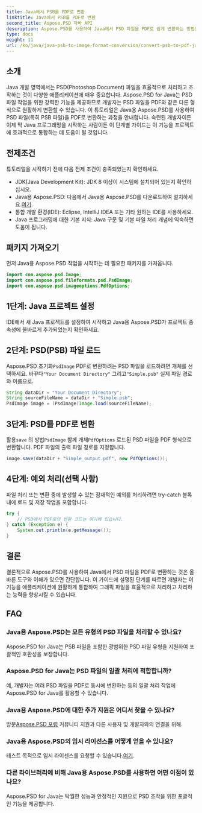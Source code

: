 ```yaml
---
title: Java에서 PSB를 PDF로 변환
linktitle: Java에서 PSB를 PDF로 변환
second_title: Aspose.PSD 자바 API
description: Aspose.PSD를 사용하여 Java에서 PSD 파일을 PDF로 쉽게 변환하는 방법을 알아보세요. 그래픽 파일 처리를 간소화하려는 개발자에게 이상적입니다.
type: docs
weight: 11
url: /ko/java/java-psb-to-image-format-conversion/convert-psb-to-pdf-java/
---
```

## 소개
Java 개발 영역에서는 PSD(Photoshop Document) 파일을 효율적으로 처리하고 조작하는 것이 다양한 애플리케이션에 매우 중요합니다. Aspose.PSD for Java는 PSD 파일 작업을 위한 강력한 기능을 제공하므로 개발자는 PSD 파일을 PDF와 같은 다른 형식으로 원활하게 변환할 수 있습니다. 이 튜토리얼은 Java용 Aspose.PSD를 사용하여 PSD 파일(특히 PSB 파일)을 PDF로 변환하는 과정을 안내합니다. 숙련된 개발자이든 이제 막 Java 프로그래밍을 시작하는 사람이든 이 단계별 가이드는 이 기능을 프로젝트에 효과적으로 통합하는 데 도움이 될 것입니다.
## 전제조건
튜토리얼을 시작하기 전에 다음 전제 조건이 충족되었는지 확인하세요.
- JDK(Java Development Kit): JDK 8 이상이 시스템에 설치되어 있는지 확인하십시오.
-  Java용 Aspose.PSD: 다음에서 Java용 Aspose.PSD를 다운로드하여 설치하세요.[여기](https://releases.aspose.com/psd/java/).
- 통합 개발 환경(IDE): Eclipse, IntelliJ IDEA 또는 기타 원하는 IDE를 사용하세요.
- Java 프로그래밍에 대한 기본 지식: Java 구문 및 기본 파일 처리 개념에 익숙하면 도움이 됩니다.

## 패키지 가져오기
먼저 Java용 Aspose.PSD 작업을 시작하는 데 필요한 패키지를 가져옵니다.
```java
import com.aspose.psd.Image;
import com.aspose.psd.fileformats.psd.PsdImage;
import com.aspose.psd.imageoptions.PdfOptions;
```
## 1단계: Java 프로젝트 설정
IDE에서 새 Java 프로젝트를 설정하여 시작하고 Java용 Aspose.PSD가 프로젝트 종속성에 올바르게 추가되었는지 확인하세요.
## 2단계: PSD(PSB) 파일 로드
 Aspose.PSD 초기화`PsdImage` PDF로 변환하려는 PSD 파일을 로드하려면 개체를 선택하세요. 바꾸다`"Your Document Directory"` 그리고`"Simple.psb"` 실제 파일 경로와 이름으로.
```java
String dataDir = "Your Document Directory";
String sourceFileName = dataDir + "Simple.psb";
PsdImage image = (PsdImage)Image.load(sourceFileName);
```
## 3단계: PSD를 PDF로 변환
 활용`save` 의 방법`PsdImage` 함께 개체`PdfOptions` 로드된 PSD 파일을 PDF 형식으로 변환합니다. PDF 파일의 출력 파일 경로를 지정합니다.
```java
image.save(dataDir + "Simple_output.pdf", new PdfOptions());
```
## 4단계: 예외 처리(선택 사항)
파일 처리 또는 변환 중에 발생할 수 있는 잠재적인 예외를 처리하려면 try-catch 블록 내에 로드 및 저장 작업을 포함합니다.
```java
try {
    // PSD에서 PDF로의 변환 코드는 여기에 있습니다.
} catch (Exception e) {
    System.out.println(e.getMessage());
}
```

## 결론
결론적으로 Aspose.PSD를 사용하여 Java에서 PSD 파일을 PDF로 변환하는 것은 올바른 도구와 이해가 있으면 간단합니다. 이 가이드에 설명된 단계를 따르면 개발자는 이 기능을 애플리케이션에 원활하게 통합하여 그래픽 파일을 효율적으로 처리하고 처리하는 능력을 향상시킬 수 있습니다.

## FAQ
### Java용 Aspose.PSD는 모든 유형의 PSD 파일을 처리할 수 있나요?
Aspose.PSD for Java는 PSB 파일을 포함한 광범위한 PSD 파일 유형을 지원하여 포괄적인 호환성을 보장합니다.
### Aspose.PSD for Java는 PSD 파일의 일괄 처리에 적합합니까?
예, 개발자는 여러 PSD 파일을 PDF로 동시에 변환하는 등의 일괄 처리 작업에 Aspose.PSD for Java를 활용할 수 있습니다.
### Java용 Aspose.PSD에 대한 추가 지원은 어디서 찾을 수 있나요?
 방문[Aspose.PSD 포럼](https://forum.aspose.com/c/psd/34) 커뮤니티 지원과 다른 사용자 및 개발자와의 연결을 위해.
### Java용 Aspose.PSD의 임시 라이선스를 어떻게 얻을 수 있나요?
 테스트 목적으로 임시 라이센스를 요청할 수 있습니다.[여기](https://purchase.aspose.com/temporary-license/).
### 다른 라이브러리에 비해 Java용 Aspose.PSD를 사용하면 어떤 이점이 있나요?
Aspose.PSD for Java는 탁월한 성능과 안정적인 지원으로 PSD 조작을 위한 포괄적인 기능을 제공합니다.